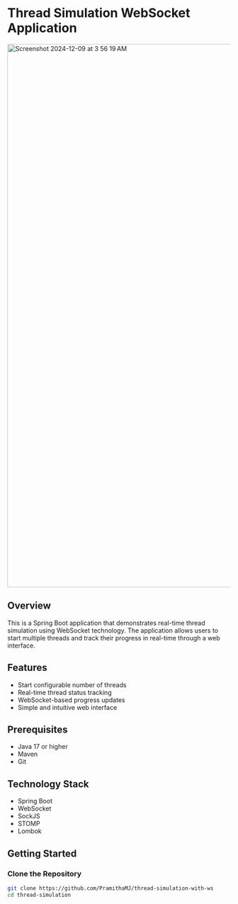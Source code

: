 # Thread Simulation WebSocket Application

<img width="1227" alt="Screenshot 2024-12-09 at 3 56 19 AM" src="https://github.com/user-attachments/assets/35feb417-d484-4ee7-9d88-e3f20b42a49d">

## Overview
This is a Spring Boot application that demonstrates real-time thread simulation using WebSocket technology. The application allows users to start multiple threads and track their progress in real-time through a web interface.

## Features
- Start configurable number of threads
- Real-time thread status tracking
- WebSocket-based progress updates
- Simple and intuitive web interface

## Prerequisites
- Java 17 or higher
- Maven
- Git

## Technology Stack
- Spring Boot
- WebSocket
- SockJS
- STOMP
- Lombok

## Getting Started

### Clone the Repository

```bash
git clone https://github.com/PramithaMJ/thread-simulation-with-ws
cd thread-simulation
```
